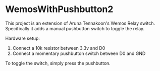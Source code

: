 # WemosWithPushbutton2

This project is an extension of Aruna Tennakoon's Wemos Relay switch.  Specifically it adds a manual pushbutton switch to toggle the relay.

Hardware setup:
1. Connect a 10k resistor between 3.3v and D0
2. Connect a momentary pushbutton switch between D0 and GND

To toggle the switch, simply press the pushbutton.
